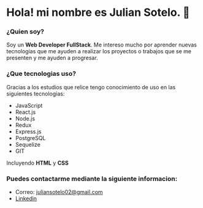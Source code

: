 # Hola! mi nombre es Julian Sotelo. 👋

### ¿Quien soy?

Soy un **Web Developer FullStack**. Me intereso mucho por aprender nuevas tecnologias que me ayuden a realizar los proyectos o trabajos que se me presenten y me ayuden a progresar.

### ¿Que tecnologias uso?

Gracias a los estudios que relice tengo conocimiento de uso en las siguientes tecnologias:
- JavaScript
- React.js
- Node.js
- Redux
- Express.js
- PostgreSQL
- Sequelize
- GIT

Incluyendo **HTML** y **CSS**

### Puedes contactarme mediante la siguiente informacion:

- Correo: juliansotelo02@gmail.com
- [Linkedin](https://www.linkedin.com/in/julian-sotelo-305ab9213/)

<!--
**JulianSotelo17/JulianSotelo17** is a ✨ _special_ ✨ repository because its `README.md` (this file) appears on your GitHub profile.

Here are some ideas to get you started:

- 🔭 I’m currently working on ...
- 🌱 I’m currently learning ...
- 👯 I’m looking to collaborate on ...
- 🤔 I’m looking for help with ...
- 💬 Ask me about ...
- 📫 How to reach me: ...
- 😄 Pronouns: ...
- ⚡ Fun fact: ...
-->
